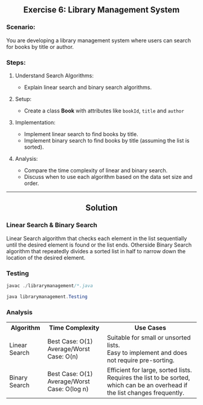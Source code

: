 <h2 align="center">Exercise 6: Library Management System</h2>

### Scenario: 
You are developing a library management system where users can search for books by title or author.


### Steps:
1. Understand Search Algorithms:
    - Explain linear search and binary search algorithms.

2. Setup:
    - Create a class **Book** with attributes like `bookId`, `title` and `author`

3. Implementation:
    - Implement linear search to find books by title.
    - Implement binary search to find books by title (assuming the list is sorted).


4. Analysis:
    - Compare the time complexity of linear and binary search.
    - Discuss when to use each algorithm based on the data set size and order.







---

<h2 align="center">Solution</h2>


### Linear Search & Binary Search

Linear Search algorithm that checks each element in the list sequentially until the desired element is found or the list ends. Otherside Binary Search algorithm that repeatedly divides a sorted list in half to narrow down the location of the desired element.



### Testing

```java
javac ./librarymanagement/*.java
```

```java
java librarymanagement.Testing
```


### Analysis

<table align="center">
    <tr>
        <th>Algorithm</th>
        <th>Time Complexity</th>
        <th>Use Cases</th>
    </tr>
    <tr>
        <td>Linear Search</td>
        <td>
            Best Case: O(1) <br>
            Average/Worst Case: O(n)
        </td>
        <td>
            Suitable for small or unsorted lists. <br>
            Easy to implement and does not require pre-sorting.
        </td>
    </tr>
    <tr>
        <td>Binary Search</td>
        <td>
            Best Case: O(1) <br>
            Average/Worst Case: O(log n)
        </td>
        <td>
            Efficient for large, sorted lists. <br>
            Requires the list to be sorted, which can be an overhead if the list changes frequently.
        </td>
    </tr>
</table>